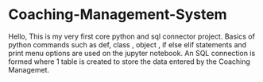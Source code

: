 # Coaching-Management-System

Hello, This is my very first core python and sql connector project. Basics of python commands such as def, class , object , if else elif statements and print menu options are used on the jupyter notebook. An SQL connection is formed where 1 table is  created to store the data entered by the Coaching Managemet.
